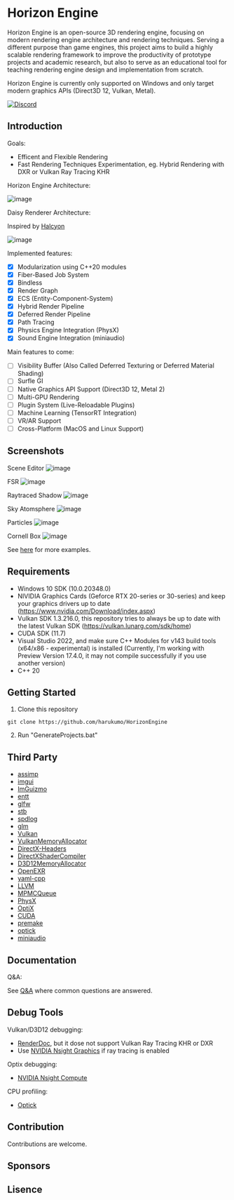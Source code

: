 # Horizon Engine

Horizon Engine is an open-source 3D rendering engine, focusing on modern rendering engine architecture and rendering techniques. Serving a different purpose than game engines, this project aims to build a highly scalable rendering framework to improve the productivity of prototype projects and academic research, but also to serve as an educational tool for teaching rendering engine design and implementation from scratch.

Horizon Engine is currently only supported on Windows and only target modern graphics APIs (Direct3D 12, Vulkan, Metal).

<!--
[![Bilibili]()]()
-->
[![Discord](https://badgen.net/badge/icon/discord?icon=discord&label)](https://discord.gg/nepzQHf2jv)
<!--
# [![Patreon](https://badgen.net/badge/icon/patreon?icon=patreon&label)]()
-->

## Introduction

Goals:
* Efficent and Flexible Rendering
* Fast Rendering Techniques Experimentation, eg. Hybrid Rendering with DXR or Vulkan Ray Tracing KHR

Horizon Engine Architecture:

![image](/Docs/engine_architecture.png)

Daisy Renderer Architecture:

Inspired by [Halcyon](https://www.ea.com/seed/news/khronos-munich-2018-halcyon-vulkan)

![image](/Docs/daisy_architecture.png)

Implemented features:
 - [x] Modularization using C++20 modules
 - [x] Fiber-Based Job System
 - [x] Bindless
 - [x] Render Graph
 - [x] ECS (Entity-Component-System)
 - [x] Hybrid Render Pipeline
 - [x] Deferred Render Pipeline
 - [x] Path Tracing
 - [x] Physics Engine Integration (PhysX)
 - [x] Sound Engine Integration (miniaudio)

Main features to come:
 - [ ] Visibility Buffer (Also Called Deferred Texturing or Deferred Material Shading)
 - [ ] Surfle GI
 - [ ] Native Graphics API Support (Direct3D 12, Metal 2)
 - [ ] Multi-GPU Rendering
 - [ ] Plugin System (Live-Reloadable Plugins)
 - [ ] Machine Learning (TensorRT Integration)
 - [ ] VR/AR Support
 - [ ] Cross-Platform (MacOS and Linux Support)

## Screenshots

Scene Editor
![image](/Screenshots/screenshot_editor.png)

FSR
![image](/Screenshots/screenshot_fsr.png)

Raytraced Shadow
![image](/Screenshots/screenshot_raytraced_shadow.jpg)

Sky Atomsphere
![image](/Screenshots/screenshot_sky_atmosphere.png)

Particles
![image](/Screenshots/screenshot_particle_system.png)

Cornell Box
![image](/Screenshots/screenshot_cornell_box.png)

See [here]() for more examples.

## Requirements

* Windows 10 SDK (10.0.20348.0)
* NIVIDIA Graphics Cards (Geforce RTX 20-series or 30-series) and keep your graphics drivers up to date (https://www.nvidia.com/Download/index.aspx)
* Vulkan SDK 1.3.216.0, this repository tries to always be up to date with the latest Vulkan SDK (https://vulkan.lunarg.com/sdk/home)
* CUDA SDK (11.7)
* Visual Studio 2022, and make sure C++ Modules for v143 build tools (x64/x86 - experimental) is installed (Currently, I'm working with Preview Version 17.4.0, it may not compile successfully if you use another version)
* C++ 20

## Getting Started

1. Clone this repository

`git clone https://github.com/harukumo/HorizonEngine`

2. Run "GenerateProjects.bat"

## Third Party

* [assimp](https://github.com/assimp/assimp)
* [imgui](https://github.com/ocornut/imgui)
* [ImGuizmo](https://github.com/CedricGuillemet/ImGuizmo)
* [entt](https://github.com/skypjack/entt)
* [glfw](https://github.com/glfw/glfw)
* [stb](https://github.com/nothings/stb)
* [spdlog](https://github.com/gabime/spdlog)
* [glm](https://github.com/g-truc/glm)
* [Vulkan](https://www.khronos.org/vulkan)
* [VulkanMemoryAllocator](https://github.com/GPUOpen-LibrariesAndSDKs/VulkanMemoryAllocator)
* [DirectX-Headers](https://github.com/microsoft/DirectX-Headers)
* [DirectXShaderCompiler](https://github.com/microsoft/DirectXShaderCompiler)
* [D3D12MemoryAllocator](https://github.com/GPUOpen-LibrariesAndSDKs/D3D12MemoryAllocator)
* [OpenEXR](https://github.com/AcademySoftwareFoundation/openexr)
* [yaml-cpp](https://github.com/jbeder/yaml-cpp)
* [LLVM](https://github.com/llvm/llvm-project)
* [MPMCQueue](https://github.com/rigtorp/MPMCQueue)
* [PhysX](https://github.com/NVIDIAGameWorks/PhysX)
* [OptiX](https://developer.nvidia.com/rtx/ray-tracing/optix)
* [CUDA](https://developer.nvidia.com/cuda-toolkit)
* [premake](https://github.com/premake/premake-core)
* [optick](https://github.com/bombomby/optick)
* [miniaudio](https://github.com/mackron/miniaudio)

## Documentation

Q&A:

See [Q&A](/Docs/Q&A.md) where common questions are answered.

## Debug Tools

Vulkan/D3D12 debugging: 
* [RenderDoc](https://renderdoc.org/), but it dose not support Vulkan Ray Tracing KHR or DXR
* Use [NVIDIA Nsight Graphics](https://developer.nvidia.com/nsight-graphics) if ray tracing is enabled

Optix debugging:
* [NVIDIA Nsight Compute](https://developer.nvidia.com/nsight-compute)

CPU profiling: 
* [Optick](https://github.com/bombomby/optick)

## Contribution

Contributions are welcome.

## Sponsors


## Lisence